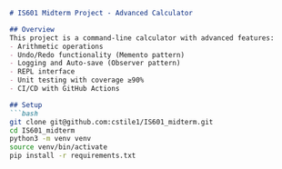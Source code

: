 ```markdown
# IS601 Midterm Project - Advanced Calculator

## Overview
This project is a command-line calculator with advanced features:
- Arithmetic operations
- Undo/Redo functionality (Memento pattern)
- Logging and Auto-save (Observer pattern)
- REPL interface
- Unit testing with coverage ≥90%
- CI/CD with GitHub Actions

## Setup
```bash
git clone git@github.com:cstile1/IS601_midterm.git
cd IS601_midterm
python3 -m venv venv
source venv/bin/activate
pip install -r requirements.txt
